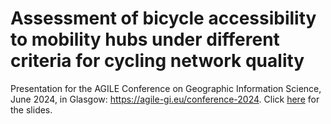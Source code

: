 # Assessment of bicycle accessibility to mobility hubs under different criteria for cycling network quality

Presentation for the AGILE Conference on Geographic Information Science, June 2024, in Glasgow: https://agile-gi.eu/conference-2024. Click [here](https://docs.google.com/presentation/d/1cXNmYDlkVPQjwzfVb5vVDQU-pc1W_vOlVHAS8HHREFs/edit?usp=sharing) for the slides.
